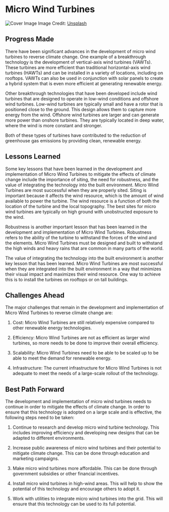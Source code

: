 # Micro Wind Turbines

![Cover Image](https://images.unsplash.com/photo-1519744434498-a0de604df9db?crop=entropy&cs=tinysrgb&fit=max&fm=jpg&ixid=Mnw0NDM1NTZ8MHwxfHNlYXJjaHwxfHxNaWNybyUyMFdpbmQlMjBUdXJiaW5lc3xlbnwwfHx8fDE2ODMwNjI1NDE&ixlib=rb-4.0.3&q=80&w=1080)
Image Credit: [Unsplash](https://unsplash.com/fr/@jr16_photography)

## Progress Made

There have been significant advances in the development of micro wind turbines to reverse climate change. One example of a breakthrough technology is the development of vertical-axis wind turbines (VAWTs). These turbines are more efficient than traditional horizontal-axis wind turbines (HAWTs) and can be installed in a variety of locations, including on rooftops. VAWTs can also be used in conjunction with solar panels to create a hybrid system that is even more efficient at generating renewable energy.

Other breakthrough technologies that have been developed include wind turbines that are designed to operate in low-wind conditions and offshore wind turbines. Low-wind turbines are typically small and have a rotor that is positioned close to the ground. This design allows them to capture more energy from the wind. Offshore wind turbines are larger and can generate more power than onshore turbines. They are typically located in deep water, where the wind is more constant and stronger.

Both of these types of turbines have contributed to the reduction of greenhouse gas emissions by providing clean, renewable energy.

## Lessons Learned

Some key lessons that have been learned in the development and implementation of Micro Wind Turbines to mitigate the effects of climate change include the importance of siting, the need for robustness, and the value of integrating the technology into the built environment. Micro Wind Turbines are most successful when they are properly sited. Siting is important because it affects the wind resource, which is the amount of wind available to power the turbine. The wind resource is a function of both the location of the turbine and the local topography. The best sites for micro wind turbines are typically on high ground with unobstructed exposure to the wind.

Robustness is another important lesson that has been learned in the development and implementation of Micro Wind Turbines. Robustness refers to the ability of the turbine to withstand the forces of the wind and the elements. Micro Wind Turbines must be designed and built to withstand the high winds and heavy rains that are common in many parts of the world.

The value of integrating the technology into the built environment is another key lesson that has been learned. Micro Wind Turbines are most successful when they are integrated into the built environment in a way that minimizes their visual impact and maximizes their wind resource. One way to achieve this is to install the turbines on rooftops or on tall buildings.

## Challenges Ahead

The major challenges that remain in the development and implementation of Micro Wind Turbines to reverse climate change are:

1. Cost: Micro Wind Turbines are still relatively expensive compared to other renewable energy technologies.

2. Efficiency: Micro Wind Turbines are not as efficient as larger wind turbines, so more needs to be done to improve their overall efficiency.

3. Scalability: Micro Wind Turbines need to be able to be scaled up to be able to meet the demand for renewable energy.

4. Infrastructure: The current infrastructure for Micro Wind Turbines is not adequate to meet the needs of a large-scale rollout of the technology.

## Best Path Forward

The development and implementation of micro wind turbines needs to continue in order to mitigate the effects of climate change. In order to ensure that this technology is adopted on a large scale and is effective, the following steps need to be taken:

1. Continue to research and develop micro wind turbine technology. This includes improving efficiency and developing new designs that can be adapted to different environments.

2. Increase public awareness of micro wind turbines and their potential to mitigate climate change. This can be done through education and marketing campaigns.

3. Make micro wind turbines more affordable. This can be done through government subsidies or other financial incentives.

4. Install micro wind turbines in high-wind areas. This will help to show the potential of this technology and encourage others to adopt it.

5. Work with utilities to integrate micro wind turbines into the grid. This will ensure that this technology can be used to its full potential.
